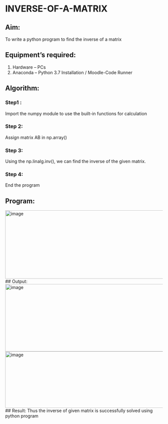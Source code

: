 # INVERSE-OF-A-MATRIX
## Aim:
To write a python program to find the inverse of a matrix
## Equipment’s required:
1. 	Hardware – PCs
2. 	Anaconda – Python 3.7 Installation / Moodle-Code Runner
## Algorithm:
### Step1 :
Import the numpy module to use the built-in functions for calculation 
### Step 2: 
Assign matrix AB in np.array()
### Step 3: 
 Using the np.linalg.inv(), we can find the inverse of the given matrix.
### Step 4:  
End the program
## Program:
<img width="627" height="218" alt="image" src="https://github.com/user-attachments/assets/eb0775cd-db68-4d50-9fa6-aaee7cc3b76b" />
## Output:
<img width="575" height="215" alt="image" src="https://github.com/user-attachments/assets/8ac801c9-fd0f-43af-9b6a-822cc3990db4" />
<img width="569" height="180" alt="image" src="https://github.com/user-attachments/assets/28dda03c-13bd-4623-89e1-16ca18ab6d87" />
## Result:
Thus the inverse of given matrix is successfully solved using python program

